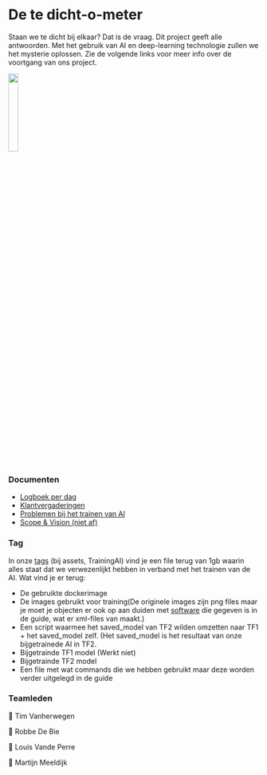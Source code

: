 # De te dicht-o-meter
Staan we te dicht bij elkaar? Dat is de vraag.
Dit project geeft alle antwoorden. Met het gebruik van AI en deep-learning technologie zullen we het mysterie oplossen. 
Zie de volgende links voor meer info over de voortgang van ons project.

<img src="https://www.osiztechnologies.com/asset/images/inner-pages/ai_ml/artificial-intelligence-(ai)-&-machine-learning-(ml).png" width="20%"/>


### Documenten


* [Logboek per dag](https://github.com/martijnmeeldijk/afstudeerproject/blob/master/docs/dagverslagen.md)
* [Klantvergaderingen](https://github.com/martijnmeeldijk/afstudeerproject/blob/master/docs/klantvergaderingen.md)
* [Problemen bij het trainen van AI](https://github.com/martijnmeeldijk/afstudeerproject/blob/master/docs/ProblemenMetBijtrainenVanAI.md)
* [Scope & Vision (niet af)](https://github.com/martijnmeeldijk/afstudeerproject/blob/master/docs/Scope%20%26%20Vision.md)

### Tag

In onze [tags](https://github.com/martijnmeeldijk/afstudeerproject/releases/download/v1/AITraining.tar.gz) (bij assets, TrainingAI) vind je een file terug van 1gb waarin alles staat dat we verwezenlijkt hebben in verband met het trainen van de AI. Wat vind je er terug:
* De gebruikte dockerimage
* De images gebruikt voor training(De originele images zijn png files maar je moet je objecten er ook op aan duiden met [software](https://github.com/tzutalin/labelImg) die gegeven is in de guide, wat er xml-files van maakt.)
* Een script waarmee het saved_model van TF2 wilden omzetten naar TF1 + het saved_model zelf. (Het saved_model is het resultaat van onze bijgetrainede AI in TF2.
* Bijgetrainde TF1 model (Werkt niet)
* Bijgetrainde TF2 model
* Een file met wat commands die we hebben gebruikt maar deze worden verder uitgelegd in de guide

### Teamleden

:man: Tim Vanherwegen

:boy: Robbe De Bie

:construction_worker: Louis Vande Perre

:princess: Martijn Meeldijk


